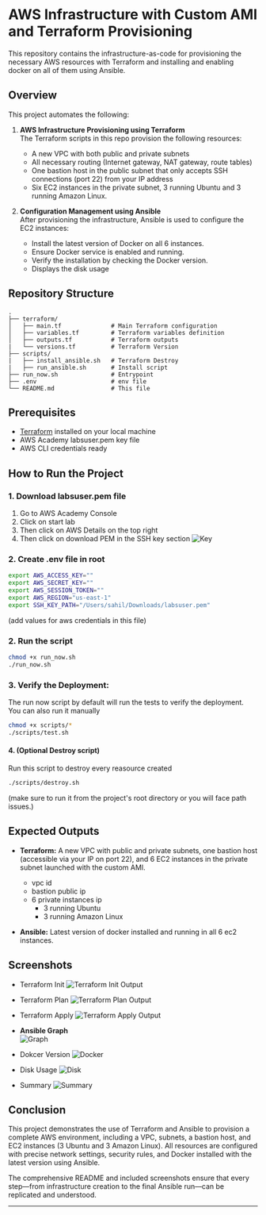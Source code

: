 
# AWS Infrastructure with Custom AMI and Terraform Provisioning

This repository contains the infrastructure-as-code for provisioning the necessary AWS resources with Terraform and installing and enabling docker on all of them using Ansible.

## Overview

This project automates the following:

1. **AWS Infrastructure Provisioning using Terraform**  
   The Terraform scripts in this repo provision the following resources:
   - A new VPC with both public and private subnets
   - All necessary routing (Internet gateway, NAT gateway, route tables)
   - One bastion host in the public subnet that only accepts SSH connections (port 22) from your IP address
   - Six EC2 instances in the private subnet, 3 running Ubuntu and 3 running Amazon Linux.


2. **Configuration Management using Ansible**  
   After provisioning the infrastructure, Ansible is used to configure the EC2 instances:  
   - Install the latest version of Docker on all 6 instances.  
   - Ensure Docker service is enabled and running.  
   - Verify the installation by checking the Docker version.
   - Displays the disk usage


## Repository Structure

```
.
├── terraform/
│   ├── main.tf              # Main Terraform configuration
│   ├── variables.tf         # Terraform variables definition
│   ├── outputs.tf           # Terraform outputs
|   └── versions.tf          # Terraform Version
├── scripts/
|   ├── install_ansible.sh   # Terraform Destroy
|   ├── run_ansible.sh       # Install script 
├── run_now.sh               # Entrypoint
├── .env                     # env file
└── README.md                # This file
```

## Prerequisites

- [Terraform](https://www.terraform.io/) installed on your local machine
- AWS Academy labsuser.pem key file
- AWS CLI credentials ready

## How to Run the Project

### 1. Download labsuser.pem file
1. Go to AWS Academy Console
2. Click on start lab
3. Then click on AWS Details on the top right
4. Then click on download PEM in the SSH key section
![Key](screenshots/key.png)

### 2. Create .env file in root

```sh
export AWS_ACCESS_KEY=""
export AWS_SECRET_KEY=""
export AWS_SESSION_TOKEN=""
export AWS_REGION="us-east-1"
export SSH_KEY_PATH="/Users/sahil/Downloads/labsuser.pem"
```
(add values for aws credentials in this file)

### 2. Run the script
```sh
chmod +x run_now.sh
./run_now.sh
```

### 3. Verify the Deployment:
The run now script by default will run the tests to verify the deployment. You can also run it manually
```sh
chmod +x scripts/*
./scripts/test.sh
```

#### 4. (Optional Destroy script)
Run this script to destroy every reasource created
```sh
./scripts/destroy.sh
```
(make sure to run it from the project's root directory or you will face path issues.)

## Expected Outputs

- **Terraform:** A new VPC with public and private subnets, one bastion host (accessible via your IP on port 22), and 6 EC2 instances in the private subnet launched with the custom AMI.
   - vpc id
   - bastion public ip
   - 6 private instances ip
      - 3 running Ubuntu
      - 3 running Amazon Linux

- **Ansible:** Latest version of docker installed and running in all 6 ec2 instances.

## Screenshots

- Terraform Init
![Terraform Init Output](screenshots/terraform_init.png)

- Terraform Plan
![Terraform Plan Output](screenshots/terraform_plan.png)

- Terraform Apply
![Terraform Apply Output](screenshots/terraform_apply.png)

- **Ansible Graph**  
![Graph](screenshots/ansible_graph.png)

- Dokcer Version
![Docker](screenshots/docker_version.png)

- Disk Usage
![Disk](screenshots/disk_usage.png)

- Summary
![Summary](screenshots/summary.png)

## Conclusion

This project demonstrates the use of Terraform and Ansible to provision a complete AWS environment, including a VPC, subnets, a bastion host, and EC2 instances (3 Ubuntu and 3 Amazon Linux). All resources are configured with precise network settings, security rules, and Docker installed with the latest version using Ansible.

The comprehensive README and included screenshots ensure that every step—from infrastructure creation to the final Ansible run—can be replicated and understood.

---

